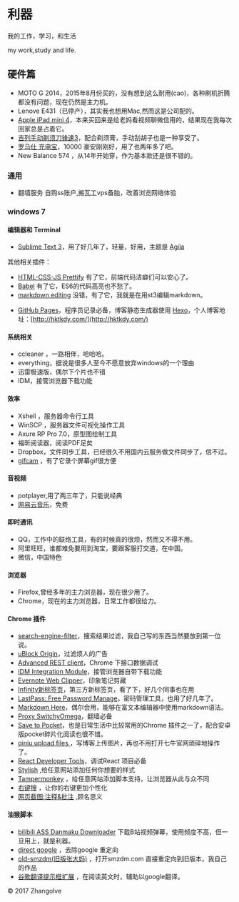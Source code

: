 # 利器

我的工作，学习，和生活

my work,study and life.

## 硬件篇

* MOTO G 2014，2015年8月份买的，没有想到这么耐用(cao)，各种刷机折腾都没有问题，现在仍然是主力机。
* Lenove E431（已停产），其实我也想用Mac,然而这是公司配的。
* [Apple iPad mini 4](https://item.jd.com/1892003.html)，本来买回来是给老妈看视频聊微信用的，结果现在我每次回家总是占着它。
* [吉列手动剃须刀锋速3](https://item.jd.com/959960.html)，配合剃须膏，手动刮胡子也是一种享受了。
* [罗马仕 充电宝](https://item.jd.com/1232039.html)，10000 豪安刚刚好，用了也两年多了吧。
* New Balance 574 ，从14年开始穿，作为基本款还是很不错的。


### 通用

* 翻墙服务 自购ss账户,搬瓦工vps备胎，改善浏览网络体验


### windows 7 

#### 编辑器和 Terminal


* [Sublime Text 3](https://www.sublimetext.com)，用了好几年了，轻量，好用，主题是 [Agila](https://packagecontrol.io/packages/Agila%20Theme )

其他相关插件：
- [HTML-CSS-JS Prettify](https://packagecontrol.io/packages/HTML-CSS-JS%20Prettify) 有了它，前端代码洁癖们可以安心了。 
- [Babel](https://packagecontrol.io/packages/Babel) 有了它，ES6的代码高亮也不愁了。
- [markdown editing](https://packagecontrol.io/packages/MarkdownEditing) 没错，有了它，我就是在用st3编辑markdown。 
* [GitHub Pages](https://pages.github.com)，程序员记录必备，博客静态生成器使用 [Hexo](https://hexo.io)，个人博客地址：[http://hktkdy.com/](http://hktkdy.com/)

#### 系统相关


* ccleaner ，一路相伴，哈哈哈。
* everything，据说是很多人至今不愿意放弃windows的一个理由
* 迅雷极速版，偶尔下个片也不错
* IDM，接管浏览器下载功能

#### 效率

* Xshell ，服务器命令行工具
* WinSCP ，服务器文件可视化操作工具
* Axure RP Pro 7.0，原型图绘制工具
* 福昕阅读器，阅读PDF足矣
* Dropbox，文件同步工具，已经很久不用国内云服务做文件同步了，信不过。
* [gifcam](https://gifcam.en.softonic.com/) ，有了它录个屏幕gif很方便


#### 音视频

* potplayer,用了两三年了，只能说经典
* [网易云音乐](http://music.163.com/#/download)，免费

#### 即时通讯

* QQ，工作中的联络工具，有的时候真的很烦，然而又不得不用。
* 阿里旺旺，谁都难免要用到淘宝，要跟客服打交道，在中国。
* 微信，中国特色

#### 浏览器

* Firefox,曾经多年的主力浏览器，现在很少用了。
* Chrome，现在的主力浏览器，日常工作都很给力。




#### Chrome 插件

* [search-engine-filter](https://chrome.google.com/webstore/detail/search-engine-filter/clkhhmchimakdcfbdohhnkjlljkimmgi/related?hl=zh-CN)，搜索结果过滤，我自己写的东西当然要放到第一位说。
* [uBlock Origin](https://chrome.google.com/webstore/detail/ublock-origin/cjpalhdlnbpafiamejdnhcphjbkeiagm?utm_source=chrome-app-launcher-info-dialog)，过滤烦人的广告
* [Advanced REST client](https://chrome.google.com/webstore/detail/advanced-rest-client/hgmloofddffdnphfgcellkdfbfbjeloo)，Chrome 下接口数据调试
* [IDM Integration Module](https://chrome.google.com/webstore/detail/idm-integration-module/najjnfjggjcgccjhnceibbckkegaedhi)，接管浏览器自带下载功能
* [Evernote Web Clipper](https://chrome.google.com/webstore/detail/evernote-web-clipper/pioclpoplcdbaefihamjohnefbikjilc)，印象笔记剪藏
* [Infinity新标签页](https://chrome.google.com/webstore/detail/infinity-new-tab/dbfmnekepjoapopniengjbcpnbljalfg)，第三方新标签页，看了下，好几个同事也在用
* [LastPass: Free Password Manage](https://chrome.google.com/webstore/detail/lastpass-free-password-ma/hdokiejnpimakedhajhdlcegeplioahd)，密码管理工具，也用了好几年了。
* [Markdown Here](https://chrome.google.com/webstore/detail/markdown-here/elifhakcjgalahccnjkneoccemfahfoa)，偶尔会用，能够在富文本编辑器中使用markdown语法。
* [Proxy SwitchyOmega](https://chrome.google.com/webstore/detail/proxy-switchyomega/padekgcemlokbadohgkifijomclgjgif)，翻墙必备
* [Save to Pocket](https://chrome.google.com/webstore/detail/save-to-pocket/niloccemoadcdkdjlinkgdfekeahmflj?utm_source=chrome-app-launcher-info-dialog)，也是日常生活中比较常用的Chrome 插件之一了，配合安卓版pocket碎片化阅读也很不错。
* [qiniu upload files ](https://chrome.google.com/webstore/detail/qiniu-upload-files/emmfkgdgapbjphdolealbojmcmnphdcc)，写博客上传图片，再也不用打开七牛官网琐碎地操作了。
* [React Developer Tools](https://chrome.google.com/webstore/detail/react-developer-tools/fmkadmapgofadopljbjfkapdkoienihi?utm_source=chrome-app-launcher-info-dialog)，调试React 项目必备 
* [Stylish](https://chrome.google.com/webstore/detail/stylish-custom-themes-for/fjnbnpbmkenffdnngjfgmeleoegfcffe?utm_source=chrome-app-launcher-info-dialog) ,给任意网站添加任何你想要的样式
* [Tampermonkey](https://chrome.google.com/webstore/detail/dhdgffkkebhmkfjojejmpbldmpobfkfo?utm_source=chrome-app-launcher-info-dialog) ，给任意网站添加脚本支持，让浏览器从此与众不同
* [右键搜](https://chrome.google.com/webstore/detail/phlfmkfpmphogkomddckmggcfpmfchpn?utm_source=chrome-app-launcher-info-dialog) ，让你的右键更加个性化
* [网页截图:注释&批注](https://chrome.google.com/webstore/detail/awesome-screenshot-screen/nlipoenfbbikpbjkfpfillcgkoblgpmj?utm_source=chrome-app-launcher-info-dialog) ,顾名思义


####  油猴脚本

* [bilibili ASS Danmaku Downloader](https://greasyfork.org/zh-CN/scripts/2231-bilibili-ass-danmaku-downloader) 下载B站视频弹幕，使用频度不高，但一旦用上，就是利器。
* [direct google](https://greasyfork.org/scripts/18953-direct-google/) ，去除google 重定向
* [old-smzdm(旧版张大妈)](https://greasyfork.org/scripts/25467-old-smzdm-%E6%97%A7%E7%89%88%E5%BC%A0%E5%A4%A7%E5%A6%88) ，打开smzdm.com 直接重定向到旧版本，我自己的作品
* [谷歌翻译提示框扩展](https://greasyfork.org/zh-CN/scripts/16203-%E8%B0%B7%E6%AD%8C%E7%BF%BB%E8%AF%91%E6%8F%90%E7%A4%BA%E6%A1%86%E6%89%A9%E5%B1%95) ，在阅读英文时，辅助以google翻译。




© 2017 Zhangolve
